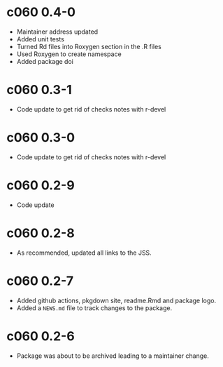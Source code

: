 # c060 0.4-0

* Maintainer address updated
* Added unit tests
* Turned Rd files into Roxygen section in the .R files
* Used Roxygen to create namespace
* Added package doi

# c060 0.3-1

* Code update to get rid of checks notes with r-devel

# c060 0.3-0

* Code update to get rid of checks notes with r-devel

# c060 0.2-9

* Code update

# c060 0.2-8

* As recommended, updated all links to the JSS.

# c060 0.2-7

* Added github actions, pkgdown site, readme.Rmd and package logo.
* Added a `NEWS.md` file to track changes to the package.

# c060 0.2-6

* Package was about to be archived leading to a maintainer change.

